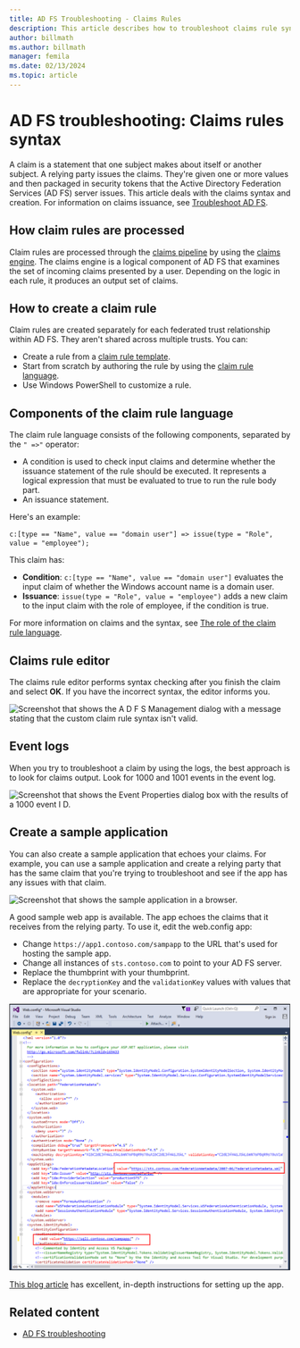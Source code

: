 ```yaml
---
title: AD FS Troubleshooting - Claims Rules
description: This article describes how to troubleshoot claims rule syntax with Active Directory Federation Services (AD FS).
author: billmath
ms.author: billmath
manager: femila
ms.date: 02/13/2024
ms.topic: article
---
```


# AD FS troubleshooting: Claims rules syntax

A claim is a statement that one subject makes about itself or another subject. A relying party issues the claims. They're given one or more values and then packaged in security tokens that the Active Directory Federation Services (AD FS) server issues. This article deals with the claims syntax and creation. For information on claims issuance, see [Troubleshoot AD FS](ad-fs-tshoot-claims-issuance.md).

## How claim rules are processed

Claim rules are processed through the [claims pipeline](../../ad-fs/technical-reference/The-Role-of-the-Claims-Pipeline.md) by using the [claims engine](../../ad-fs/technical-reference/The-Role-of-the-Claims-Engine.md). The claims engine is a logical component of AD FS that examines the set of incoming claims presented by a user. Depending on the logic in each rule, it produces an output set of claims.

## How to create a claim rule

Claim rules are created separately for each federated trust relationship within AD FS. They aren't shared across multiple trusts. You can:

- Create a rule from a [claim rule template](../../ad-fs/technical-reference/determine-the-type-of-claim-rule-template-to-use.md).
- Start from scratch by authoring the rule by using the [claim rule language](../../ad-fs/technical-reference/when-to-use-a-custom-claim-rule.md).
- Use Windows PowerShell to customize a rule.

## Components of the claim rule language

The claim rule language consists of the following components, separated by the `" =>"` operator:

- A condition is used to check input claims and determine whether the issuance statement of the rule should be executed. It represents a logical expression that must be evaluated to true to run the rule body part.
- An issuance statement.

Here's an example:

```
c:[type == "Name", value == "domain user"] => issue(type = "Role", value = "employee");
```

This claim has:

- **Condition**: `c:[type == "Name", value == "domain user"]` evaluates the input claim of whether the Windows account name is a domain user.
- **Issuance**: `issue(type = "Role", value = "employee")` adds a new claim to the input claim with the role of employee, if the condition is true.

For more information on claims and the syntax, see [The role of the claim rule language](../../ad-fs/technical-reference/the-role-of-the-claim-rule-language.md).

## Claims rule editor

The claims rule editor performs syntax checking after you finish the claim and select **OK**. If you have the incorrect syntax, the editor informs you.

![Screenshot that shows the A D F S Management dialog with a message stating that the custom claim rule syntax isn't valid.](media/ad-fs-tshoot-claims/claims1.png)

## Event logs

When you try to troubleshoot a claim by using the logs, the best approach is to look for claims output. Look for 1000 and 1001 events in the event log.

![Screenshot that shows the Event Properties dialog box with the results of a 1000 event I D.](media/ad-fs-tshoot-claims/claims2.png)

## Create a sample application

You can also create a sample application that echoes your claims. For example, you can use a sample application and create a relying party that has the same claim that you're trying to troubleshoot and see if the app has any issues with that claim.

![Screenshot that shows the sample application in a browser.](media/ad-fs-tshoot-claims/claim4.png)

A good sample web app is available. The app echoes the claims that it receives from the relying party. To use it, edit the web.config app:

- Change `https://app1.contoso.com/sampapp` to the URL that's used for hosting the sample app.
- Change all instances of `sts.contoso.com` to point to your AD FS server.
- Replace the thumbprint with your thumbprint.
- Replace the `decryptionKey` and the `validationKey` values with values that are appropriate for your scenario.

![Screenshot that shows the web config file in Visual Studio.](media/ad-fs-tshoot-claims/claims3.png)

[This blog article](/archive/blogs/tangent_thoughts/install-and-configure-a-simple-net-4-5-sample-federated-application-samapp) has excellent, in-depth instructions for setting up the app.

## Related content

- [AD FS troubleshooting](ad-fs-tshoot-overview.md)
